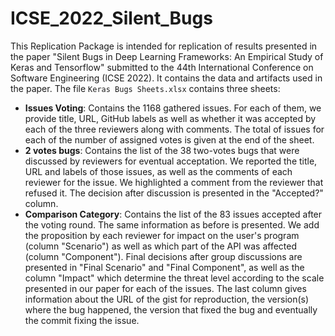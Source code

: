 # ICSE_2022_Silent_Bugs
This Replication Package is intended for replication of results presented in the paper "Silent Bugs in Deep Learning Frameworks: An Empirical Study of Keras and Tensorflow" submitted to the 44th International Conference on Software Engineering (ICSE 2022). It contains the data and artifacts used in the paper.
The file `Keras Bugs Sheets.xlsx` contains three sheets:
* **Issues Voting**: Contains the 1168 gathered issues. For each of them, we provide title, URL, GitHub labels as well as whether it was accepted by each of the three reviewers along with comments. The total of issues for each of the number of assigned votes is given at the end of the sheet.
* **2 votes bugs**: Contains the list of the 38 two-votes bugs that were discussed by reviewers for eventual acceptation. We reported the title, URL and labels of those issues, as well as the comments of each reviewer for the issue. We highlighted a comment from the reviewer that refused it. The decision after discussion is presented in the "Accepted?" column.
* **Comparison Category**: Contains the list of the 83 issues accepted after the voting round. The same information as before is presented. We add the proposition by each reviewer for impact on the user's program (column "Scenario") as well as which part of the API was affected (column "Component"). Final decisions after group discussions are presented in "Final Scenario" and "Final Component", as well as the column "Impact" which determine the threat level according to the scale presented in our paper for each of the issues. The last column gives information about the URL of the gist for reproduction, the version(s) where the bug happened, the version that fixed the bug and eventually the commit fixing the issue.
